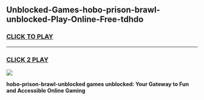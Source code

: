 
## Unblocked-Games-hobo-prison-brawl-unblocked-Play-Online-Free-tdhdo
<h3>
<a href="https://premium76.site?title=hobo-prison-brawl-unblocked&ref=26A">CLICK TO PLAY</a></h3>
<hr>

<h3>
<a href="https://premium76.site?title=hobo-prison-brawl-unblocked&ref=26A">CLICK 2 PLAY</a>
  
</h3>

<a href="https://premium76.site?title=hobo-prison-brawl-unblocked&ref=26A"><img src="https://clearcache.store/games.png"></a>


**hobo-prison-brawl-unblocked games unblocked: Your Gateway to Fun and Accessible Online Gaming**
